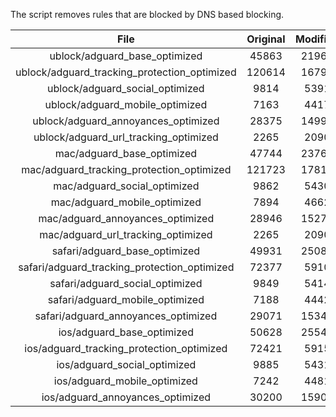 The script removes rules that are blocked by DNS based blocking.


| File | Original | Modified |
|:----:|:-----:|:-----:|
| ublock/adguard_base_optimized | 45863 | 21967 |
| ublock/adguard_tracking_protection_optimized | 120614 | 16798 |
| ublock/adguard_social_optimized | 9814 | 5391 |
| ublock/adguard_mobile_optimized | 7163 | 4417 |
| ublock/adguard_annoyances_optimized | 28375 | 14999 |
| ublock/adguard_url_tracking_optimized | 2265 | 2090 |
| mac/adguard_base_optimized | 47744 | 23765 |
| mac/adguard_tracking_protection_optimized | 121723 | 17810 |
| mac/adguard_social_optimized | 9862 | 5430 |
| mac/adguard_mobile_optimized | 7894 | 4662 |
| mac/adguard_annoyances_optimized | 28946 | 15270 |
| mac/adguard_url_tracking_optimized | 2265 | 2090 |
| safari/adguard_base_optimized | 49931 | 25080 |
| safari/adguard_tracking_protection_optimized | 72377 | 5910 |
| safari/adguard_social_optimized | 9849 | 5414 |
| safari/adguard_mobile_optimized | 7188 | 4442 |
| safari/adguard_annoyances_optimized | 29071 | 15344 |
| ios/adguard_base_optimized | 50628 | 25544 |
| ios/adguard_tracking_protection_optimized | 72421 | 5915 |
| ios/adguard_social_optimized | 9885 | 5431 |
| ios/adguard_mobile_optimized | 7242 | 4481 |
| ios/adguard_annoyances_optimized | 30200 | 15904 |